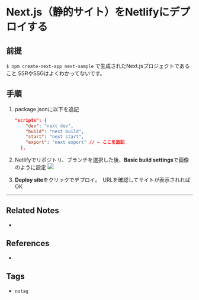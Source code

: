 # Next.js（静的サイト）をNetlifyにデプロイする
## 前提
`$ npm create-next-app next-sample`
で生成されたNext.jsプロジェクトであること
SSRやSSGはよくわかってないです。

## 手順
1. package.jsonに以下を追記
	```json
	"scripts": {
	    "dev": "next dev",
	    "build": "next build",
	    "start": "next start",
	    "export": "next export" // ← ここを追記
	  },
	```
1. Netlifyでリポジトリ、ブランチを選択した後、**Basic build settings**で画像のように設定
![](https://storage.googleapis.com/zenn-user-upload/rjlczit75kuc1fqhijg54erqh79u)

1. **Deploy site**をクリックでデプロイ。　URLを確認してサイトが表示されればOK

---
## Related Notes
- 

## References
- 

## Tags
- `notag`